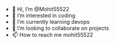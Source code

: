- 👋 Hi, I’m @Mohit55522
- 👀 I’m interested in coding
- 🌱 I’m currently learning devops
- 💞️ I’m looking to collaborate on projects
- 📫 How to reach me mohit55522

<!---
Mohit55522/Mohit55522 is a ✨ special ✨ repository because its `README.md` (this file) appears on your GitHub profile.
You can click the Preview link to take a look at your changes.
--->
